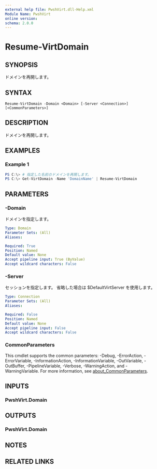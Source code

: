 ```yaml
---
external help file: PwshVirt.dll-Help.xml
Module Name: PwshVirt
online version:
schema: 2.0.0
---
```


# Resume-VirtDomain

## SYNOPSIS
ドメインを再開します。

## SYNTAX

```
Resume-VirtDomain -Domain <Domain> [-Server <Connection>] [<CommonParameters>]
```

## DESCRIPTION
ドメインを再開します。

## EXAMPLES

### Example 1
```powershell
PS C:\> # 指定した名前のドメインを再開します。
PS C:\> Get-VirtDomain -Name 'DomainName' | Resume-VirtDomain
```

## PARAMETERS

### -Domain
ドメインを指定します。

```yaml
Type: Domain
Parameter Sets: (All)
Aliases:

Required: True
Position: Named
Default value: None
Accept pipeline input: True (ByValue)
Accept wildcard characters: False
```

### -Server
セッションを指定します。
省略した場合は $DefaultVirtServer を使用します。

```yaml
Type: Connection
Parameter Sets: (All)
Aliases:

Required: False
Position: Named
Default value: None
Accept pipeline input: False
Accept wildcard characters: False
```

### CommonParameters
This cmdlet supports the common parameters: -Debug, -ErrorAction, -ErrorVariable, -InformationAction, -InformationVariable, -OutVariable, -OutBuffer, -PipelineVariable, -Verbose, -WarningAction, and -WarningVariable. For more information, see [about_CommonParameters](http://go.microsoft.com/fwlink/?LinkID=113216).

## INPUTS

### PwshVirt.Domain

## OUTPUTS

### PwshVirt.Domain

## NOTES

## RELATED LINKS
